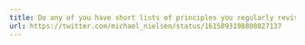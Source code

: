```yaml
---
title: Do any of you have short lists of principles you regularly revisit?
url: https://twitter.com/michael_nielsen/status/1615093198808027137
---
```

